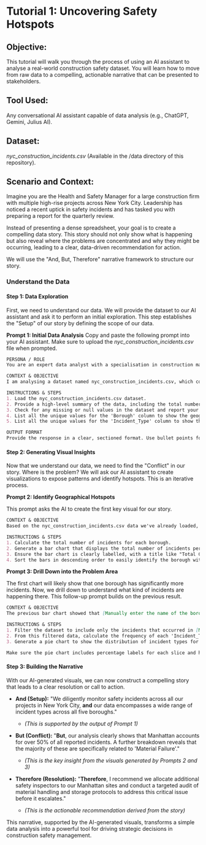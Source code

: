 # Tutorial 1: Uncovering Safety Hotspots
## Objective: 
This tutorial will walk you through the process of using an AI assistant to analyse a real-world construction safety dataset. You will learn how to move from raw data to a compelling, actionable narrative that can be presented to stakeholders.

## Tool Used: 
Any conversational AI assistant capable of data analysis (e.g., ChatGPT, Gemini, Julius AI).

## Dataset: 
*nyc_construction_incidents.csv* (Available in the /data directory of this repository).

## Scenario and Context:
Imagine you are the Health and Safety Manager for a large construction firm with multiple high-rise projects across New York City. Leadership has noticed a recent uptick in safety incidents and has tasked you with preparing a report for the quarterly review.

Instead of presenting a dense spreadsheet, your goal is to create a compelling data story. This story should not only show what is happening but also reveal where the problems are concentrated and why they might be occurring, leading to a clear, data-driven recommendation for action.

We will use the "And, But, Therefore" narrative framework to structure our story.

### Understand the Data

#### Step 1: Data Exploration

First, we need to understand our data. We will provide the dataset to our AI assistant and ask it to perform an initial exploration. This step establishes the "Setup" of our story by defining the scope of our data.

**Prompt 1: Initial Data Analysis**
Copy and paste the following prompt into your AI assistant. Make sure to upload the *nyc_construction_incidents.csv* file when prompted.

```markdown
PERSONA / ROLE
You are an expert data analyst with a specialisation in construction management and workplace safety. Your task is to help me analyse a dataset of construction safety incidents to uncover key insights.

CONTEXT & OBJECTIVE
I am analysing a dataset named nyc_construction_incidents.csv, which contains records of construction-related safety incidents in New York City. My objective is to understand the overall landscape of these incidents.

INSTRUCTIONS & STEPS
1. Load the nyc_construction_incidents.csv dataset.
2. Provide a high-level summary of the data, including the total number of records and the names of the columns.
3. Check for any missing or null values in the dataset and report your findings.
4. List all the unique values for the 'Borough' column to show the geographical scope.
5. List all the unique values for the 'Incident_Type' column to show the different categories of incidents.

OUTPUT FORMAT
Provide the response in a clear, sectioned format. Use bullet points for lists.
```

#### Step 2: Generating Visual Insights

Now that we understand our data, we need to find the "Conflict" in our story. Where is the problem? We will ask our AI assistant to create visualizations to expose patterns and identify hotspots. This is an iterative process.

**Prompt 2: Identify Geographical Hotspots**

This prompt asks the AI to create the first key visual for our story.

```markdown
CONTEXT & OBJECTIVE
Based on the nyc_construction_incidents.csv data we've already loaded, I need to identify if certain geographical areas have more incidents than others. This will be the first key visual for my report.

INSTRUCTIONS & STEPS
1. Calculate the total number of incidents for each borough.
2. Generate a bar chart that displays the total number of incidents per borough.
3. Ensure the bar chart is clearly labelled, with a title like "Total Construction Incidents by NYC Borough".
4. Sort the bars in descending order to easily identify the borough with the most incidents.
```
**Prompt 3: Drill Down into the Problem Area**

The first chart will likely show that one borough has significantly more incidents. Now, we drill down to understand what kind of incidents are happening there. This follow-up prompt builds on the previous result.

```markdown
CONTEXT & OBJECTIVE
The previous bar chart showed that [Manually enter the name of the borough with the most incidents here, e.g., Manhattan] has the highest number of incidents. Now, I need to understand the types of incidents that are most common in that specific borough.

INSTRUCTIONS & STEPS
1. Filter the dataset to include only the incidents that occurred in [Manually enter the same borough name again].
2. From this filtered data, calculate the frequency of each 'Incident_Type'.
3. Generate a pie chart to show the distribution of incident types for that borough.

Make sure the pie chart includes percentage labels for each slice and has a clear title, such as "Distribution of Incident Types in".
```

#### Step 3: Building the Narrative
With our AI-generated visuals, we can now construct a compelling story that leads to a clear resolution or call to action.

*   **And (Setup):** "We diligently monitor safety incidents across all our projects in New York City, **and** our data encompasses a wide range of incident types across all five boroughs."
    *   *(This is supported by the output of Prompt 1)*

*   **But (Conflict):** "**But**, our analysis clearly shows that Manhattan accounts for over 50% of all reported incidents. A further breakdown reveals that the majority of these are specifically related to 'Material Failure'."
    *   *(This is the key insight from the visuals generated by Prompts 2 and 3)*

*   **Therefore (Resolution):** "**Therefore**, I recommend we allocate additional safety inspectors to our Manhattan sites and conduct a targeted audit of material handling and storage protocols to address this critical issue before it escalates."
    *   *(This is the actionable recommendation derived from the story)*

This narrative, supported by the AI-generated visuals, transforms a simple data analysis into a powerful tool for driving strategic decisions in construction safety management.
